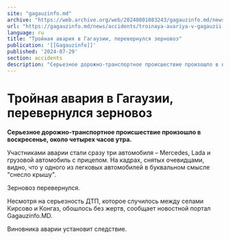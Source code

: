 ```yaml
---
site: "gagauzinfo.md"
archive: "https://web.archive.org/web/20240801083243/gagauzinfo.md/news/accidents/troinaya-avariya-v-gagauzii-perevernulsya-zernovoz"
url: "https://gagauzinfo.md/news/accidents/troinaya-avariya-v-gagauzii-perevernulsya-zernovoz"
language: ru
title: "Тройная авария в Гагаузии, перевернулся зерновоз"
publication: '[[Gagauzinfo]]'
published: '2024-07-29'
section: accidents
description: "Серьезное дорожно-транспортное происшествие произошло в воскресенье, около четырех часов утра."
---
```


# Тройная авария в Гагаузии, перевернулся зерновоз

**Серьезное дорожно-транспортное происшествие произошло в воскресенье, около четырех часов утра.**

Участниками аварии стали сразу три автомобиля – Mercedes, Lada и грузовой автомобиль с прицепом. На кадрах, снятых очевидцами, видно, что у одного из легковых автомобилей в буквальном смысле "снесло крышу".

Зерновоз перевернулся.

Несмотря на серьезность ДТП, которое случилось между селами Кирсово и Конгаз, обошлось без жертв, сообщает новостной портал Gagauzinfo.MD.

Виновника аварии установит следствие.